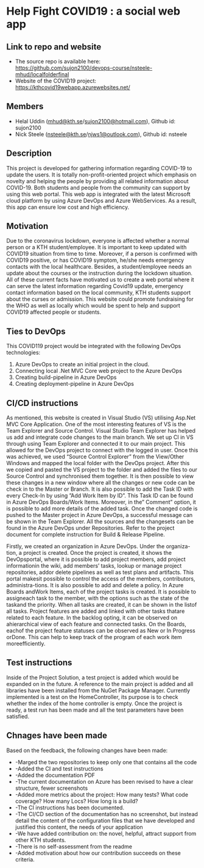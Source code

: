 # Help Fight COVID19 : a social web app

## Link to repo and website
* The source repo is available here: https://github.com/sujon2100/devops-course/nsteele-mhud/localfolderfinal
* Website of the COVID19 project: https://kthcovid19webapp.azurewebsites.net/

## Members
* Helal Uddin (mhud@kth.se/sujon2100@hotmail.com), Github id: sujon2100
* Nick Steele (nsteele@kth.se/njws1@outlook.com), Github id: nsteele

## Description
This project is developed for gathering information regarding COVID-19 to update the users. It is totally non-profit-oriented project which emphasis on novelty and helping the people by providing all related information about COVID-19. Both students and people from the community can support by using this web portal. This web app is integrated with the latest Microsoft cloud platform by using Azure DevOps and Azure WebServices. As a result, this app can ensure low cost and high efficiency.
## Motivation
Due to the coronavirus lockdown, everyone is affected whether a normal person or a KTH student/employee. It is important to keep updated with COVID19 situation from time to time. Moreover, if a person is confirmed with COVID19 positive, or has COVID19 symptom, he/she needs emergency contacts with the local healthcare. Besides, a student/employee needs an update about the courses or the instruction during the lockdown situation. All of these current facts have motivated us to create a web portal where it can serve the latest information regarding Covid19 update, emergency contact information based on the local community, KTH students support about the curses or admission. This website could promote fundraising for the WHO as well as locally which would be spent to help and support COVID19 affected people or students.
## Ties to DevOps
This COVID119 project would be integrated with the following DevOps technologies:
1. Azure DevOps to create an initial project in the cloud.
2. Connecting local .Net MVC Core web project to the Azure DevOps
3. Creating build-pipeline in Azure DevOps
4. Creating deployment-pipeline in Azure DevOps

## CI/CD instructions
As mentioned, this website is created in Visual Studio (VS) utilising Asp.Net MVC Core Application. One of the most interesting features of VS is the Team Explorer and Source Control. Visual Studio Team Explorer has helped us add and integrate code changes to the main branch. We set up CI in VS through using Team Explorer and connected it to our main project. This allowed for the DevOps project to connect with the logged in user. Once this was achieved, we used “Source Control Explorer” from the View/Other Windows and mapped the local folder with the DevOps project. After this we copied and pasted the VS project to the folder and added the files to our Source Control and synchronised them together. It is then possible to view these changes in a new window where all the changes or new code can be check in to the Master or Branch. It is also possible to add the Task ID with every Check-In by using ”Add Work Item by ID”. This Task ID can be found in Azure DevOps Boards/Work Items. Moreover, in the” Comment” option, it is possible to add more details of the added task. Once the changed code is pushed to the Master project in Azure DevOps, a successful message can be shown in the Team Explorer. All the sources and the changesets can be found in the Azure DevOps under Repositories. Refer to the project document for complete instruction for Build & Release Pipeline.

Firstly, we created an organization in Azure DevOps.  Under the organiza-tion, a project is created.  Once the project is created, it shows the DevOpsportal, where it is possible to add project members, add project informationin the wiki, add members’ tasks, lookup or manage project repositories, addor  delete  pipelines  as  well  as  test  plans  and  artifacts.   This  portal  makesit possible to control the access of the members, contributors, administra-tions.  It is also possible to add and delete a policy.  In Azure Boards andWork  Items,  each  of  the  project  tasks  is  created.   It  is  possible  to  assigneach  task  to  the  member,  with  the  options  such  as  the  state  of  the  taskand  the  priority.   When  all  tasks  are  created,  it  can  be  shown  in  the  listof  all  tasks.   Project  features  are  added  and  linked  with  other  tasks  thatare related to each feature.  In the backlog opting, it can be observed on ahierarchical view of each feature and connected tasks.  On the Boards, eachof  the  project  feature  statuses  can  be  observed  as  New  or  In  Progress  orDone.  This can help to keep track of the program of each work item moreefficiently.

## Test instructions
Inside of the Project Solution, a test project is added which would be expanded on in the future. A reference to the main project is added and all libraries have been installed from the NuGet Package Manager. Currently implemented is a test on the HomeController, its purpose is to check whether the index of the home controller is empty. Once the project is ready, a test run has been made and all the test parameters have been satisfied.

## Chnages have been made
Based on the feedback, the following changes have been made:
* -Marged the two repositories to keep only one that contains all the
code
* -Added the CI and test instructions
* -Added the documentation PDF
* -The current documentation on Azure has been revised to have a clear
structure, fewer screenshots
* -Added more metrics about the project: How many tests? What code coverage? How many Locs? How long is a build?
* -The CI instructions has been documented. 
* -The CI/CD section of the documentation has no screenshot, but instead detail the content of
the configuration files that we have developed and justified this content,  the needs of your application
* -We have added contribution on: the novel, helpful, attract support from other KTH students. 
* -There is no self-assessment from the readme 
* -Added motivation about how our contribution succeeds on these criteria.

